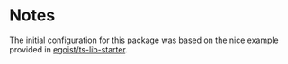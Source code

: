 # Notes

The initial configuration for this package was based on the nice example provided in [egoist/ts-lib-starter](https://github.com/egoist/ts-lib-starter).
